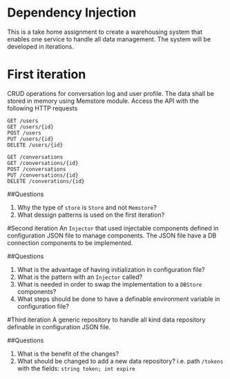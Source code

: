 # Dependency Injection

This is a take home assignment to create a warehousing system that enables one service to handle all data management. The system will be developed in iterations.

# First iteration
CRUD operations for conversation log and user profile. The data shall be stored in memory using Memstore module.
Access the API with the following HTTP requests
```
GET /users
GET /users/{id}
POST /users
PUT /users/{id}
DELETE /users/{id}
```

```
GET /conversations
GET /conversations/{id}
POST /conversations
PUT /conversations/{id}
DELETE /converations/{id}
```
##Questions
1. Why the type of `store` is `Store` and not `Memstore`?
2. What dessign patterns is used on the first iteration?

#Second iteration
An `Injector` that used injectable components defined in configuration JSON file to manage components. The JSON file have a DB connection components to be implemented.

##Questions
1. What is the advantage of having initialization in configuration file?
2. What is the pattern with an `Injector` called?
3. What is needed in order to swap the implementation to a `DBStore` components?
4. What steps should be done to have a definable environment variable in configuration file?

#Third iteration
A generic repository to handle all kind data repository definable in configuration JSON file.

##Questions
1. What is the benefit of the changes?
2. What should be changed to add a new data repository? i.e. path `/tokens` with the fields: `string token; int expire`